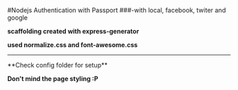 #Nodejs Authentication with Passport
###-with local, facebook, twiter and google

**scaffolding created with express-generator**

**used normalize.css and font-awesome.css**
<hr>
**Check config folder for setup**

**Don't mind the page styling :P**